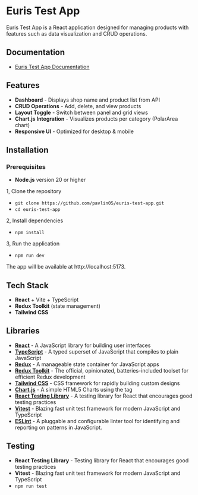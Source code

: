 # Euris Test App

Euris Test App is a React application designed for managing products with features such as data visualization and CRUD operations.

## Documentation
- [Euris Test App Documentation](https://techops-eurisit-fe-test.azurewebsites.net/)

## Features
- **Dashboard** - Displays shop name and product list from API  
- **CRUD Operations** - Add, delete, and view products
- **Layout Toggle** - Switch between panel and grid views  
- **Chart.js Integration** - Visualizes products per category (PolarArea chart)  
- **Responsive UI** - Optimized for desktop & mobile

## Installation

### Prerequisites
- **Node.js** version 20 or higher

1, Clone the repository
- `git clone https://github.com/pavlin05/euris-test-app.git`
- `cd euris-test-app`

2, Install dependencies
- `npm install`

3, Run the application
- `npm run dev`

The app will be available at http://localhost:5173.

## Tech Stack
- **React** + Vite + TypeScript
- **Redux Toolkit** (state management)
- **Tailwind CSS**

## Libraries
- [**React**](https://reactjs.org/) - A JavaScript library for building user interfaces
- [**TypeScript**](https://www.typescriptlang.org/) - A typed superset of JavaScript that compiles to plain JavaScript
- [**Redux**](https://redux.js.org/) - A manageable state container for JavaScript apps
- [**Redux Toolkit**](https://redux-toolkit.js.org/) - The official, opinionated, batteries-included toolset for efficient Redux development
- [**Tailwind CSS**](https://tailwindcss.com/) - CSS framework for rapidly building custom designs
- [**Chart.js**](https://www.chartjs.org/) - A simple HTML5 Charts using the <canvas> tag
- [**React Testing Library**](https://testing-library.com/docs/react-testing-library/intro/) - A testing library for React that encourages good testing practices
- [**Vitest**](https://vitest.dev/) -  Blazing fast unit test framework for modern JavaScript and TypeScript
- [**ESLint**](https://eslint.org/) - A pluggable and configurable linter tool for identifying and reporting on patterns in JavaScript.

## Testing
- **React Testing Library** - Testing library for React that encourages good testing practices
- **Vitest** - Blazing fast unit test framework for modern JavaScript and TypeScript
- `npm run test`